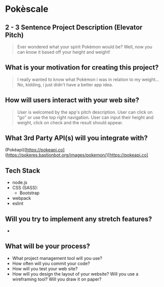 # Pokèscale

## 2 - 3 Sentence Project Description (Elevator Pitch)

> Ever wondered what your spirit Pokèmon would be? Well, now you can know it based off your height and weight! 

## What is your motivation for creating this project?

> I really wanted to know what Pokèmon i was in relation to my weight...
> No, kidding, i just didn't have a better app idea.

## How will users interact with your web site?

> User is welcomed by the app's pitch description.
> User can click on "go" or use the top right navigation.
> User can input their height and weight, click on check and the result should appear.

## What 3rd Party API(s) will you integrate with?

(Pokèapi)[https://pokeapi.co]
(https://pokeres.bastionbot.org/images/pokemon/)[https://pokeapi.co]

## Tech Stack

* node.js
* CSS (SASS):
  * Bootstrap
* webpack
* eslint

## Will you try to implement any stretch features?

* 

## What will be your process?

* What project management tool will you use?
* How often will you commit your code?
* How will you test your web site?
* How will you design the layout of your website? Will you use a wireframing tool? Will you draw it on paper?